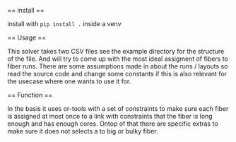 == install ==

install with `pip install .` inside a venv


== Usage ==

This solver takes two CSV files see the example directory for the structure of the file.
And will try to come up with the most ideal assigment of fibers to fiber runs. There
are some assumptions made in about the runs / layouts so read the source code and change
some constants if this is also relevant for the usecase where one wants to use it for.

== Function ==

In the basis it uses or-tools with a set of constraints to make sure each fiber is assigned at
most once to a link with constraints that the fiber is long enough and has enough cores.
Ontop of that there are specific extras to make sure it does not selects a to big or bulky fiber.
